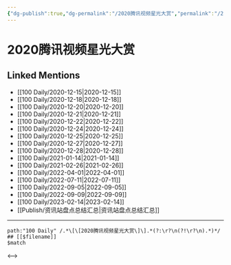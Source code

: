 ```yaml
---
{"dg-publish":true,"dg-permalink":"/2020腾讯视频星光大赏","permalink":"/2020腾讯视频星光大赏/","title":"2020腾讯视频星光大赏","tags":[null],"created":"2022-11-17T21:55:04.000+08:00","updated":"2023-04-10T16:05:01.000+08:00"}
---
```


# 2020腾讯视频星光大赏

## Linked Mentions
- [[100 Daily/2020-12-15\|2020-12-15]]
- [[100 Daily/2020-12-18\|2020-12-18]]
- [[100 Daily/2020-12-20\|2020-12-20]]
- [[100 Daily/2020-12-21\|2020-12-21]]
- [[100 Daily/2020-12-22\|2020-12-22]]
- [[100 Daily/2020-12-24\|2020-12-24]]
- [[100 Daily/2020-12-25\|2020-12-25]]
- [[100 Daily/2020-12-27\|2020-12-27]]
- [[100 Daily/2020-12-28\|2020-12-28]]
- [[100 Daily/2021-01-14\|2021-01-14]]
- [[100 Daily/2021-02-26\|2021-02-26]]
- [[100 Daily/2022-04-01\|2022-04-01]]
- [[100 Daily/2022-07-11\|2022-07-11]]
- [[100 Daily/2022-09-05\|2022-09-05]]
- [[100 Daily/2022-09-09\|2022-09-09]]
- [[100 Daily/2023-02-14\|2023-02-14]]
- [[Publish/资讯站盘点总结汇总\|资讯站盘点总结汇总]]


---

```expander
path:"100 Daily" /.*\[\[2020腾讯视频星光大赏\]\].*(?:\r?\n(?!\r?\n).*)*/
## [[$filename]]
$match
```

<-->
